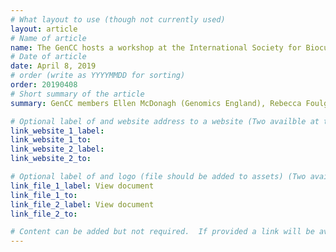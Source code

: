 ```yaml
---
# What layout to use (though not currently used)
layout: article
# Name of article
name: The GenCC hosts a workshop at the International Society for Biocuration 2019 Conference
# Date of article
date: April 8, 2019
# order (write as YYYYMMDD for sorting)
order: 20190408
# Short summary of the article
summary: GenCC members Ellen McDonagh (Genomics England), Rebecca Foulger (Genomics England), Marina DiStefano (ClinGen), and Antoine Marmignon (Orphanet) hosted a workshop about curating gene disease validity at the International Biocuration Society Conference on April 8, 2019 in Cambridge UK.

# Optional label of and website address to a website (Two availble at the moment)
link_website_1_label: 
link_website_1_to: 
link_website_2_label:
link_website_2_to:

# Optional label of and logo (file should be added to assets) (Two availble at the moment).
link_file_1_label: View document
link_file_1_to:
link_file_2_label: View document
link_file_2_to:

# Content can be added but not required.  If provided a link will be available to the details
---
```


